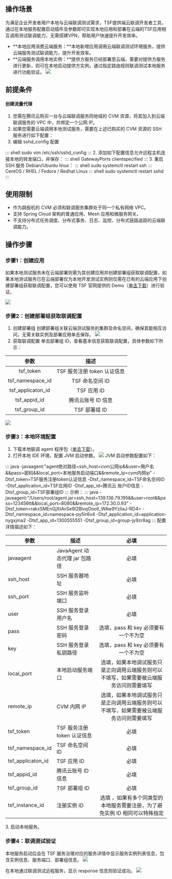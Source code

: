 ## 操作场景  

为满足企业开发者用户本地与云端联调测试需求，TSF提供端云联调开发者工具，通过在本地服务配置启动插件及参数即可实现本地应用和部署在云端的TSF应用相互调用测试联调能力，无需搭建VPN，帮助用户快速提升开发效率。

- **本地应用消费云端服务：**本地新增应用调用云端联调测试环境服务，提供云端服务测试联调能力，提升开发效率。
- **云端服务调用本地实例：**提供方服务已经部署至云端，需要对提供方服务进行更新，则可在本地启动提供方实例，通过指定路由规则联调测试本地服务进行功能验证。
  ![](https://main.qcloudimg.com/raw/0e0f60952483f7412c8c8dc3e6cb91a1.png)

## 前提条件

#### 创建流量代理
1. 您需在腾讯云购买一台与云端联调服务同地域的 CVM 资源，将其加入到云端联调服务的 VPC 中，并绑定一个公网 IP。
2. 如果您需要云端调用本地测试服务，需要在上述已购买的 CVM 资源的 SSH 服务进行如下配置：
 1. 编辑 sshd_config 配置
<dx-codeblock>
:::  shell
sudo vim /etc/ssh/sshd_config
:::
</dx-codeblock>
 2. 添加如下配置信息允许远程主机连接本地的转发端口，并保存：
<dx-codeblock>
:::  shell
GatewayPorts clientspecified
:::
</dx-codeblock>
 3. 重启 SSH 服务
Debian/Ubuntu linux：
<dx-codeblock>
:::  shell
sudo systemctl restart ssh
:::
</dx-codeblock>
CentOS / RHEL / Fedora / Redhat Linux 
<dx-codeblock>
:::  shell
 sudo systemctl restart sshd
:::
</dx-codeblock>


## 使用限制
- 作为跳板机的 CVM 必须和联调服务集群处于同一个私有网络 VPC。
- 支持 Spring Cloud 架构的普通应用、Mesh 应用和微服务网关。
- 不支持分布式任务调度、分布式事务、日志、监控、分布式链路追踪的云端联调能力。

## 操作步骤
### 步骤1：创建应用
如果本地测试服务未在云端部署则需为其创建应用并创建部署组获取联调配置，如果本地测试服务已在云端部署仅为本地开发测试实例则仅需在已有的云端应用下创建部署组获取联调配置，您可以使用 TSF 官网提供的  Demo（[单击下载](https://github.com/tencentyun/tsf-simple-demo)）进行验证。

![](https://main.qcloudimg.com/raw/80896fe8f5f00e7715d55443faf6c7f0.png)

### 步骤2：创建部署组获取联调配置
1. 创建部署组
创建部署组关联云端测试服务的集群及命名空间，确保其能相互访问，无需关联实例及部署应用单击保存。
![](https://main.qcloudimg.com/raw/d01e18ce172d6c9f25de1aca4b4e9c1c.png)
2. 获取联调配置
单击部署组 ID，查看基本信息获取联调配置，具体参数如下所示：

|       参数        |           描述            |
  | :---------------: | :-----------------------: |
  |     tsf_token     | TSF 服务注册 token 认证信息 |
  | tsf_namespace_id  |       TSF 命名空间 ID       |
  | tsf_applicaton_id |         TSF 应用 ID         |
  |   tsf_appid_id    |     腾讯云账号 ID 信息     |
  |   tsf_group_id    |        TSF 部署组 ID        |

![](https://qcloudimg.tencent-cloud.cn/raw/2627f1239ebb12fd836e2132eda1b968.png)

### 步骤3：本地环境配置

1. 下载本地联调 agent 程序包（[单击下载](https://tsf-doc-attachment-1300555551.cos.ap-guangzhou.myqcloud.com/%E5%85%AC%E6%9C%89%E4%BA%91/%E7%AB%AF%E4%BA%91%E8%81%94%E8%B0%83agent/tsf-java-agent-3.0.jar)）。
2. 打开本地 IDE 环境，配置 JVM 启动参数。
![](https://main.qcloudimg.com/raw/b23ffb58e4487e21d5bbb30c848fdf67.png)
JVM 启动参数配置如下：
<dx-codeblock>
:::  java
-javaagent:"agent绝对路径=ssh_host=cvm公网ip&&user=用户名&&pass=密码&&local_port=本地服务启动端口&&remote_ip=cvm内网ip"
-Dtsf_token=TSF服务注册token认证信息
-Dtsf_namespace_id=TSF命名空间ID
-Dtsf_application_id=TSF应用ID
-Dtsf_app_id=腾讯云 账户ID信息
-Dtsf_group_id=TSF部署组ID
:::
</dx-codeblock>
示例：
<dx-codeblock>
:::  java
-javaagent:"/Users/root/agent.jar=ssh_host=139.136.79.195&&user=root&&pass=123456tt&&local_port=8080&&remote_ip=172.30.0.93"
-Dtsf_token=rakxSMEnGjXtAvSe9I2BlvqOootl_WAw9YzIiaJ-RD4= 
-Dtsf_namespace_id=namespace-py5lr6v4 
-Dtsf_application_id=application-nygxjma2
-Dtsf_app_id=1300555551 
-Dtsf_group_id=group-jy9zr8ag
:::
</dx-codeblock>
配置详情描述如下：
<table>
<thead>
<tr>
<th>参数</th>
<th>描述</th>
<th align="center">必填</th>
</tr>
</thead>
<tbody><tr>
<td>javaagent</td>
<td>JavaAgent 动态代理 jar 包路径</td>
<td align="center">必填</td>
</tr>
<tr>
<td>ssh_host</td>
<td>SSH 服务器地址</td>
<td align="center">必填</td>
</tr>
<tr>
<td>ssh_port</td>
<td>SSH 服务监听端口</td>
<td align="center">必填</td>
</tr>
<tr>
<td>user</td>
<td>SSH 服务登录用户名</td>
<td align="center">必填</td>
</tr>
<tr>
<td>pass</td>
<td>SSH 服务登录密码</td>
<td align="center">选填，pass 和 key 必须要有一个不为空</td>
</tr>
<tr>
<td>key</td>
<td>SSH 服务登录私钥路径</td>
<td align="center">选填，pass 和 key 必须要有一个不为空</td>
</tr>
<tr>
<td>local_port</td>
<td>本地启动服务端口</td>
<td align="center">选填，如果本地调试服务只是正向调用云端服务则可以不填写，如果需要被云端服务访问则需要填写</td>
</tr>
<tr>
<td>remote_ip</td>
<td>CVM 内网 IP</td>
<td align="center">选填，如果本地调试服务只是正向调用云端服务则可以不填写，如果需要被云端服务访问则需要填写</td>
</tr>
<tr>
<td>tsf_token</td>
<td>TSF 服务注册 token 认证信息</td>
<td align="center">必填</td>
</tr>
<tr>
<td>tsf_namespace_id</td>
<td>TSF 命名空间 ID</td>
<td align="center">必填</td>
</tr>
<tr>
<td>tsf_applicaton_id</td>
<td>TSF 应用 ID</td>
<td align="center">必填</td>
</tr>
<tr>
<td>tsf_appid_id</td>
<td>腾讯云账号 ID 信息</td>
<td align="center">必填</td>
</tr>
<tr>
<td>tsf_group_id</td>
<td>TSF 部署组 ID</td>
<td align="center">必填</td>
</tr>
<tr>
<td>tsf_instance_id</td>
<td>注册实例 ID</td>
<td align="center">选填 ，如果有多个同类型的本地服务需要注册，为了避免实例 ID 相同可以特殊指定</td>
</tr>
</tbody></table>
3. 启动本地服务。

### 步骤4：联调测试验证

 本地服务启动后会在 TSF 服务治理对应的服务详情中显示服务实例列表信息，包含实例信息、服务端口、部署组信息。
![](https://qcloudimg.tencent-cloud.cn/raw/3ec485afad11befc12c3f8b8c0a5bd63.png)

在本地通过联调测试远程服务，显示 response 信息则验证成功。
![](https://qcloudimg.tencent-cloud.cn/raw/2917c233446e6323ee56f1f8734ea427.png)

